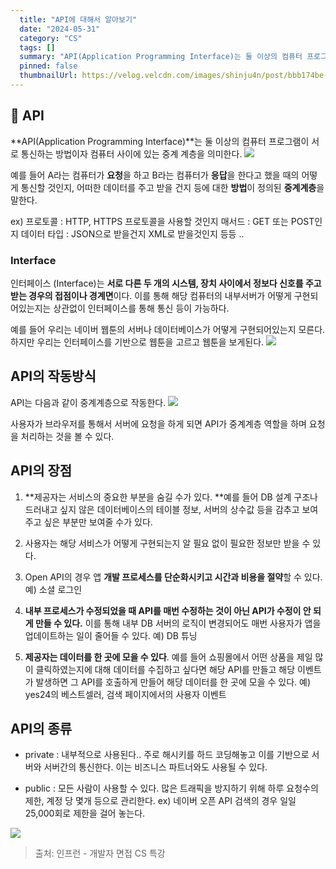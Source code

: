 ```yaml
---
  title: "API에 대해서 알아보기"
  date: "2024-05-31"
  category: "CS"
  tags: []
  summary: "API(Application Programming Interface)는 둘 이상의 컴퓨터 프로그램이 서로 통신하는 방법이자 컴퓨터 사이에 있는 중계 계층을 의미한다."
  pinned: false
  thumbnailUrl: https://velog.velcdn.com/images/shinju4n/post/bbb174be-d003-4370-a02e-1e29cb48c567/image.png
---
```


## 🚀 API

**API(Application Programming Interface)**는 둘 이상의 컴퓨터 프로그램이 서로 통신하는 방법이자 컴퓨터 사이에 있는 중계 계층을 의미한다.
![](https://velog.velcdn.com/images/shinju4n/post/bbb174be-d003-4370-a02e-1e29cb48c567/image.png)

예를 들어 A라는 컴퓨터가 **요청**을 하고 B라는 컴퓨터가 **응답**을 한다고 했을 때의 어떻게 통신할 것인지, 어떠한 데이터를 주고 받을 건지 등에 대한 **방법**이 정의된 **중계계층**을 말한다.

ex)
프로토콜 : HTTP, HTTPS 프로토콜을 사용할 것인지
매서드 : GET 또는 POST인지
데이터 타입 : JSON으로 받을건지 XML로 받을것인지
등등 ..

### Interface

인터페이스 (Interface)는 **서로 다른 두 개의 시스템, 장치 사이에서 정보다 신호를 주고 받는 경우의 접점이나 경계면**이다.
이를 통해 해당 컴퓨터의 내부서버가 어떻게 구현되어있는지는 상관없이 인터페이스를 통해 통신 등이 가능하다.

예를 들어 우리는 네이버 웹툰의 서버나 데이터베이스가 어떻게 구현되어있는지 모른다. 하지만 우리는 인터페이스를 기반으로 웹툰을 고르고 웹툰을 보게된다.
![](https://velog.velcdn.com/images/shinju4n/post/bba89416-7723-488c-ba5e-a859d4f87bf8/image.png)

## API의 작동방식

API는 다음과 같이 중계계층으로 작동한다.
![](https://velog.velcdn.com/images/shinju4n/post/39daaf49-8c53-4949-97b5-bc7bef273955/image.png)

사용자가 브라우저를 통해서 서버에 요청을 하게 되면 API가 중계계층 역할을 하며 요청을 처리하는 것을 볼 수 있다.

## API의 장점

1. **제공자는 서비스의 중요한 부분을 숨길 수가 있다. **예를 들어 DB 설계 구조나 드러내고 싶지 않은 데이터베이스의 테이블 정보, 서버의 상수값 등을 감추고 보여주고 싶은 부분만 보여줄 수가 있다.

2. 사용자는 해당 서비스가 어떻게 구현되는지 알 필요 없이 필요한 정보만 받을 수 있다.

3. Open API의 경우 앱 **개발 프로세스를 단순화시키고 시간과 비용을 절약**할 수 있다. 예) 소셜 로그인

4. **내부 프로세스가 수정되었을 때 API를 매번 수정하는 것이 아닌 API가 수정이 안 되게 만들 수 있다.** 이를 통해 내부 DB 서버의 로직이 변경되어도 매번 사용자가 앱을 업데이트하는 일이 줄어들 수 있다. 예) DB 튜닝

5. **제공자는 데이터를 한 곳에 모을 수 있다**. 예를 들어 쇼핑몰에서 어떤 상품을 제일 많이 클릭하였는지에 대해 데이터를 수집하고 싶다면 해당 API를 만들고 해당 이벤트가 발생하면 그 API를 호출하게 만들어 해당 데이터를 한 곳에 모을 수 있다. 예) yes24의 베스트셀러, 검색 페이지에서의 사용자 이벤트

## API의 종류

- private : 내부적으로 사용된다.. 주로 해시키를 하드 코딩해놓고 이를 기반으로 서버와 서버간의 통신한다. 이는 비즈니스 파트너와도 사용될 수 있다.

- public : 모든 사람이 사용할 수 있다. 많은 트래픽을 방지하기 위해 하루 요청수의 제한, 계정 당 몇개 등으로 관리한다.
  ex) 네이버 오픈 API 검색의 경우 일일 25,000회로 제한을 걸어 놓는다.

![](https://velog.velcdn.com/images/shinju4n/post/4426fa14-804a-4eba-be38-f6c27842bb9e/image.png)

> 출처: 인프런 - 개발자 면접 CS 특강
